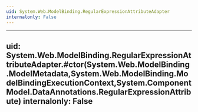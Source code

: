 ```yaml
---
uid: System.Web.ModelBinding.RegularExpressionAttributeAdapter
internalonly: False
---
```


---
uid: System.Web.ModelBinding.RegularExpressionAttributeAdapter.#ctor(System.Web.ModelBinding.ModelMetadata,System.Web.ModelBinding.ModelBindingExecutionContext,System.ComponentModel.DataAnnotations.RegularExpressionAttribute)
internalonly: False
---
